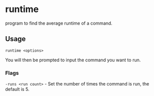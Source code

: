 # runtime
program to find the average runtime of a command.
## Usage
```shell
runtime <options>
```
You will then be prompted to input the command you want to run.
### Flags
```-runs <run count>``` - Set the number of times the command is run, the default is 5.